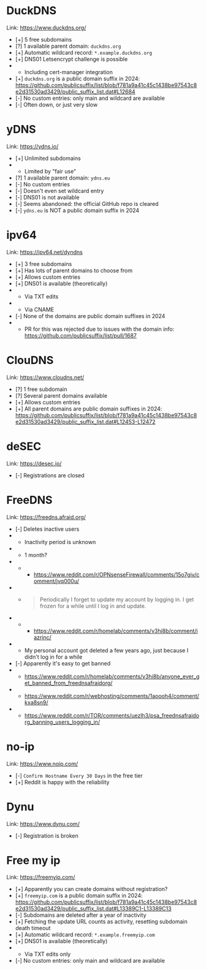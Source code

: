 
# DuckDNS

Link: https://www.duckdns.org/

- [+] 5 free subdomains
- [?] 1 available parent domain: `duckdns.org`
- [+] Automatic wildcard record: `*.example.duckdns.org`
- [+] DNS01 Letsencrypt challenge is possible
- - Including cert-manager integration
- [+] `duckdns.org` is a public domain suffix in 2024: https://github.com/publicsuffix/list/blob/f781a9a41c45c1438be97543c8e2d31530ad3429/public_suffix_list.dat#L12684
- [-] No custom entries: only main and wildcard are available
- [-] Often down, or just very slow

# yDNS

Link: https://ydns.io/

- [+] Unlimited subdomains
- - Limited by "fair use"
- [?] 1 available parent domain: `ydns.eu`
- [-] No custom entries
- [-] Doesn't even set wildcard entry
- [-] DNS01 is not available
- [-] Seems abandoned: the official GitHub repo is cleared
- [-] `ydns.eu` is NOT a public domain suffix in 2024

# ipv64

Link: https://ipv64.net/dyndns

- [+] 3 free subdomains
- [+] Has lots of parent domains to choose from
- [+] Allows custom entries
- [+] DNS01 is available (theoretically)
- - Via TXT edits
- - Via CNAME
- [-] None of the domains are public domain suffixes in 2024
- - PR for this was rejected due to issues with the domain info: https://github.com/publicsuffix/list/pull/1687

# ClouDNS

Link: https://www.cloudns.net/

- [?] 1 free subdomain
- [?] Several parent domains available
- [+] Allows custom entries
- [+] All parent domains are public domain suffixes in 2024: https://github.com/publicsuffix/list/blob/f781a9a41c45c1438be97543c8e2d31530ad3429/public_suffix_list.dat#L12453-L12472

# deSEC

Link: https://desec.io/

- [-] Registrations are closed

# FreeDNS

Link: https://freedns.afraid.org/

- [-] Deletes inactive users
- - Inactivity period is unknown
- - 1 month?
- - - https://www.reddit.com/r/OPNsenseFirewall/comments/15o7giv/comment/jvq000u/
- - > Periodically I forget to update my account by logging in.
    > I get frozen for a while until I log in and update.
- - - https://www.reddit.com/r/homelab/comments/v3hi8b/comment/iazrinc/
- - My personal account got deleted a few years ago, just because I didn't log in for a while
- [-] Apparently it's easy to get banned
- - https://www.reddit.com/r/homelab/comments/v3hi8b/anyone_ever_get_banned_from_freednsafraidorg/
- - https://www.reddit.com/r/webhosting/comments/1aoooh4/comment/kxa8sn9/
- - https://www.reddit.com/r/TOR/comments/uezlh3/psa_freednsafraidorg_banning_users_logging_in/

# no-ip

Link: https://www.noip.com/

- [-] `Confirm Hostname Every 30 Days` in the free tier
- [+] Reddit is happy with the reliability

# Dynu

Link: https://www.dynu.com/

- [-] Registration is broken

# Free my ip

Link: https://freemyip.com/

- [+] Apparently you can create domains without registration?
- [+] `freemyip.com` is a public domain suffix in 2024: https://github.com/publicsuffix/list/blob/f781a9a41c45c1438be97543c8e2d31530ad3429/public_suffix_list.dat#L13389C1-L13389C13
- [-] Subdomains are deleted after a year of inactivity
- [+] Fetching the update URL counts as activity, resetting subdomain death timeout
- [+] Automatic wildcard record: `*.example.freemyip.com`
- [+] DNS01 is available (theoretically)
- - Via TXT edits only
- [-] No custom entries: only main and wildcard are available
